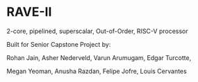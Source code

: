 # RAVE-II
2-core, pipelined, superscalar, Out-of-Order, RISC-V processor

Built for Senior Capstone Project by:

Rohan Jain, Asher Nederveld, Varun Arumugam, Edgar Turcotte,

Megan Yeoman, Anusha Razdan, Felipe Jofre, Louis Cervantes
